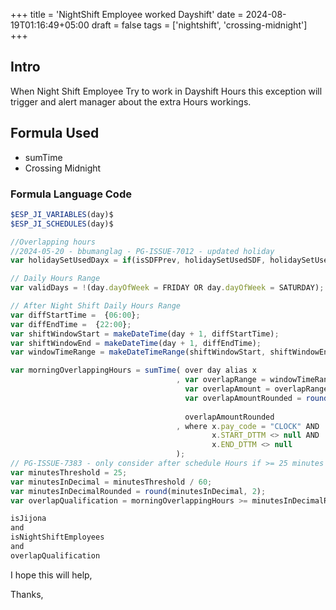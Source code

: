 +++
title = 'NightShift Employee worked Dayshift'
date = 2024-08-19T01:16:49+05:00
draft = false
tags = ['nightshift', 'crossing-midnight']
+++
## Intro

When Night Shift Employee Try to work in Dayshift Hours this exception will trigger and alert manager about the extra Hours workings.

## Formula Used
- sumTime
- Crossing Midnight
<!--more-->
### Formula Language Code
```javascript
$ESP_JI_VARIABLES(day)$
$ESP_JI_SCHEDULES(day)$

//Overlapping hours
//2024-05-20 - bbumanglag - PG-ISSUE-7012 - updated holiday
var holidaySetUsedDayx = if(isSDFPrev, holidaySetUsedSDF, holidaySetUsed);

// Daily Hours Range
var validDays = !(day.dayOfWeek = FRIDAY OR day.dayOfWeek = SATURDAY);

// After Night Shift Daily Hours Range
var diffStartTime =  {06:00};
var diffEndTime =  {22:00};
var shiftWindowStart = makeDateTime(day + 1, diffStartTime);
var shiftWindowEnd = makeDateTime(day + 1, diffEndTime);
var windowTimeRange = makeDateTimeRange(shiftWindowStart, shiftWindowEnd);

var morningOverlappingHours = sumTime( over day alias x
                                     , var overlapRange = windowTimeRange.overlap(makeDateTimeRange(x.START_DTTM, x.END_DTTM));
                                       var overlapAmount = overlapRange.elapsedHours;
                                       var overlapAmountRounded = round(overlapAmount, 2);
                                       
                                       overlapAmountRounded
                                     , where x.pay_code = "CLOCK" AND
                                             x.START_DTTM <> null AND
                                             x.END_DTTM <> null
                                     );
// PG-ISSUE-7383 - only consider after schedule Hours if >= 25 minutes
var minutesThreshold = 25;
var minutesInDecimal = minutesThreshold / 60;
var minutesInDecimalRounded = round(minutesInDecimal, 2);
var overlapQualification = morningOverlappingHours >= minutesInDecimalRounded;

isJijona
and
isNightShiftEmployees
and
overlapQualification
```
I hope this will help,

Thanks,
